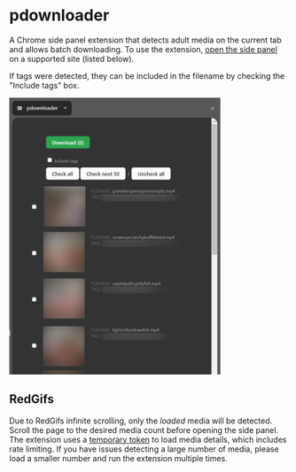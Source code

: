 # pdownloader

A Chrome side panel extension that detects adult media on the current tab and allows batch downloading. To use the extension, [open the side panel](https://support.google.com/chrome/answer/13156494?hl=en#zippy=%2Cuse-side-panel) on a supported site (listed below).

If tags were detected, they can be included in the filename by checking the "Include tags" box.

<img src="images/screenshot.png" height="500">

## RedGifs

Due to RedGifs infinite scrolling, only the _loaded_ media will be detected. Scroll the page to the desired media count before opening the side panel. The extension uses a [temporary token](https://github.com/Redgifs/api/wiki/Temporary-tokens) to load media details, which includes rate limiting. If you have issues detecting a large number of media, please load a smaller number and run the extension multiple times.